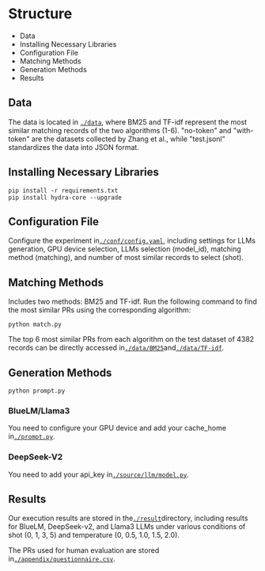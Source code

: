 # Structure
- Data
- Installing Necessary Libraries
- Configuration File
- Matching Methods
- Generation Methods
- Results


## Data
The data is located in [`./data`](./data), 
where BM25 and TF-idf represent the most similar matching records of the two algorithms (1-6). 
"no-token" and "with-token" are the datasets collected by Zhang et al., while "test.jsonl" standardizes the data into JSON format.

## Installing Necessary Libraries
```
pip install -r requirements.txt
pip install hydra-core --upgrade
```

## Configuration File
Configure the experiment in[`./conf/config.yaml`](./conf/config.yaml), 
including settings for LLMs generation, GPU device selection, 
LLMs selection (model_id), matching method (matching), 
and number of most similar records to select (shot).

## Matching Methods
Includes two methods: BM25 and TF-idf. Run the following command to find the most similar PRs using the corresponding algorithm:
```
python match.py
```
The top 6 most similar PRs from each algorithm on the test dataset of 4382 records can be directly accessed in[`./data/BM25`](./data/BM25)and[`./data/TF-idf`](./data/TF-idf).


## Generation Methods


```
python prompt.py
```



### BlueLM/Llama3
You need to configure your GPU device and add your cache_home in[`./prompt.py`](./prompt.py).

### DeepSeek-V2
You need to add your api_key in[`./source/llm/model.py`](./source/llm/model.py).

## Results
Our execution results are stored in the[`./result`](./result)directory, including results for BlueLM, DeepSeek-v2, and Llama3 LLMs under various conditions of shot (0, 1, 3, 5) and temperature (0, 0.5, 1.0, 1.5, 2.0).

The PRs used for human evaluation are stored in[`./appendix/questionnaire.csv`](./appendix/questionnaire.csv).
